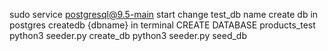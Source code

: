 sudo service postgresql@9.5-main start
change test_db name 
create db in postgres
createdb {dbname} in terminal
CREATE DATABASE products_test
python3 seeder.py create_db
python3 seeder.py seed_db